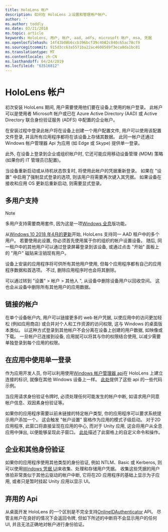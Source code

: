 ```yaml
---
title: HoloLens 帐户
description: 如何在 HoloLens 上设置和管理用户帐户。
author: ''
ms.author: toddly
ms.date: 03/21/2018
ms.topic: article
keywords: HoloLens, 用户, 帐户, aad, adfs, microsoft 帐户, msa, 凭据
ms.openlocfilehash: 14f43b08b6ccb396bcf39c4082c840c65ac78cf9
ms.sourcegitcommit: 915d3cc63a5571ba22ac4608589f3eca8da1bc81
ms.translationtype: MT
ms.contentlocale: zh-CN
ms.lasthandoff: 04/24/2019
ms.locfileid: "63516812"
---
```

# <a name="accounts-on-hololens"></a>HoloLens 帐户

初次安装 HoloLens 期间, 用户需要使用他们要在设备上使用的帐户登录。 此帐户可以是使用者 Microsoft 帐户或已在 Azure Active Directory (AAD) 或 Active Directory 联合身份验证服务 (ADFS) 中配置的企业帐户。

在安装过程中登录此帐户将在设备上创建一个用户配置文件, 用户可以使用该配置文件登录, 并且所有应用程序都将在该设备上存储其数据。 此同一帐户还通过 Windows 帐户管理器 Api 为应用 (如 Edge 或 Skype) 提供单一登录。

此外, 在设备上登录到企业或组织帐户时, 它还可能应用移动设备管理 (MDM) 策略 (如果你的 IT 管理员已配置)。

当设备重新启动或从待机状态恢复时, 将使用此帐户的凭据重新登录。 如果在 "设置" 中启用了强制显式登录的选项, 则该用户将需要再次键入其凭据。 如果设备在接收和应用 OS 更新后重新启动, 则需要显式登录。

## <a name="multi-user-support"></a>多用户支持

>[!NOTE]
>多用户支持需要商用套件, 因为这是一项[Windows 全息](https://docs.microsoft.com/hololens/hololens-upgrade-enterprise)版功能。

从[Windows 10 2018 年4月的更新](release-notes-april-2018.md)开始, HoloLens 支持同一 AAD 租户中的多个用户。 若要使用此设置, 你必须首先使用属于你的组织的帐户设置设备。 随后, 同一租户中的其他用户可以通过登录屏幕登录到该设备, 或通过点击 "开始" 面板上的 "用户" 磁贴来注销现有用户。 

设备上安装的应用程序将可供所有其他用户使用, 但每个应用程序都有自己的应用程序数据和首选项。 不过, 删除应用程序时也会将其删除。 

可以通过转到 "设置" > 帐户 > 其他人 ", 从设备中删除设备用户以回收空间。 这也会从设备中删除所有其他用户的应用数据。 

## <a name="linked-accounts"></a>链接的帐户

在单个设备帐户内, 用户可以链接更多的 web 帐户凭据, 以使应用中的访问更加轻松 (例如应用商店) 或合并对个人和工作资源的访问权限, 这与 Windows 的桌面版本类似。 以这种方式登录到其他帐户不会分离在设备上创建的用户数据, 如映像或下载。 一旦帐户已连接到设备, 应用就可以将其与你的权限结合使用, 以减少需要单独登录到每个应用的权限。

## <a name="using-single-sign-on-within-an-app"></a>在应用中使用单一登录

作为应用开发人员, 你可以利用使用[Windows 帐户管理器 api](https://msdn.microsoft.com/library/windows/apps/xaml/windows.security.authentication.web.core.aspx)在 HoloLens 上建立连接的标识, 就像在其他 Windows 设备上一样。 [此处](http://go.microsoft.com/fwlink/p/?LinkId=620621)提供了这些 api 的一些代码示例。

当应用请求身份验证令牌时, 必须处理任何可能发生的帐户中断, 如请求用户同意帐户信息、双因素身份验证等。

如果你的应用程序需要以前未链接的特定帐户类型, 你的应用程序可以要求系统提示用户添加一个。 这会触发 "帐户设置" 窗格作为应用的模式子级启动。 对于2D 应用程序, 此窗口将直接呈现在应用的中心, 而对于 Unity 应用, 这会将用户从全息应用中弹出, 以便能够呈现此子窗口。 [此处](https://msdn.microsoft.com/library/windows/apps/windows.ui.applicationsettings.webaccountcommand.aspx)描述了此窗格上的自定义命令和操作。

## <a name="enterprise-and-other-authentication"></a>企业和其他身份验证

如果你的应用程序使用其他类型的身份验证, 例如 NTLM、Basic 或 Kerberos, 则可以使用[Windows 凭据 UI](https://msdn.microsoft.com/library/windows/apps/windows.security.credentials.ui.aspx)来收集、处理和存储用户凭据。 收集这些凭据的用户体验非常类似于其他云驱动的帐户中断, 它将在2D 应用程序的基础上显示为子应用, 或者只是暂时挂起 Unity 应用以显示 UI。

## <a name="deprecated-apis"></a>弃用的 Api

从桌面开发 HoloLens 的一个区别是不完全支持[OnlineIDAuthenticator](https://msdn.microsoft.com/library/windows/apps/windows.security.authentication.onlineid.onlineidauthenticator.aspx) API。 尽管主帐户在良好的情况下会返回令牌, 但如下所述的中断将不会显示用户的任何 UI, 并且无法正确地对帐户进行身份验证。


